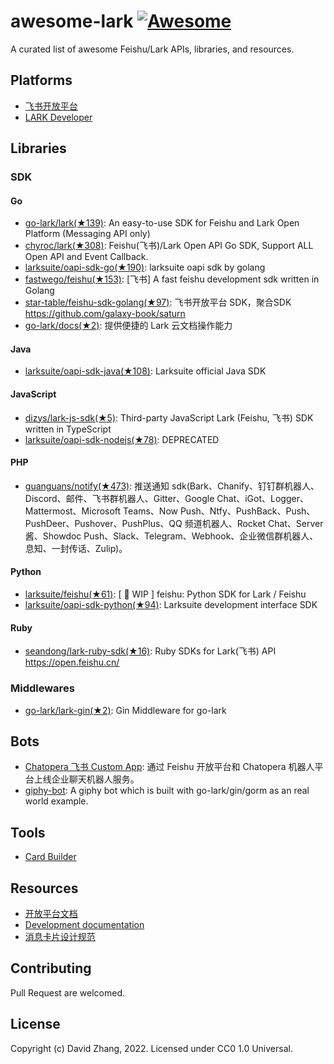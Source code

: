# awesome-lark [![Awesome](https://github.com/sindresorhus/awesome/raw/main/media/badge.svg)](https://github.com/sindresorhus/awesome)

A curated list of awesome Feishu/Lark APIs, libraries, and resources.

## Platforms

- [飞书开放平台](https://open.feishu.cn/)
- [LARK Developer](https://open.larksuite.com/)

## Libraries

### SDK
#### Go
- [go-lark/lark(★139)](https://github.com/go-lark/lark): An easy-to-use SDK for Feishu and Lark Open Platform (Messaging API only)
- [chyroc/lark(★308)](https://github.com/chyroc/lark): Feishu(飞书)/Lark Open API Go SDK, Support ALL Open API and Event Callback.
- [larksuite/oapi-sdk-go(★190)](https://github.com/larksuite/oapi-sdk-go): larksuite oapi sdk by golang
- [fastwego/feishu(★153)](https://github.com/fastwego/feishu): [飞书] A fast feishu development sdk written in Golang
- [star-table/feishu-sdk-golang(★97)](https://github.com/star-table/feishu-sdk-golang): 飞书开放平台 SDK，聚合SDK https://github.com/galaxy-book/saturn
- [go-lark/docs(★2)](https://github.com/go-lark/docs): 提供便捷的 Lark 云文档操作能力

#### Java
- [larksuite/oapi-sdk-java(★108)](https://github.com/larksuite/oapi-sdk-java): Larksuite official Java SDK

#### JavaScript
- [dizys/lark-js-sdk(★5)](https://github.com/dizys/lark-js-sdk): Third-party JavaScript Lark (Feishu, 飞书) SDK written in TypeScript
- [larksuite/oapi-sdk-nodejs(★78)](https://github.com/larksuite/oapi-sdk-nodejs): DEPRECATED

#### PHP
- [guanguans/notify(★473)](https://github.com/guanguans/notify): 推送通知 sdk(Bark、Chanify、钉钉群机器人、Discord、邮件、飞书群机器人、Gitter、Google Chat、iGot、Logger、Mattermost、Microsoft Teams、Now Push、Ntfy、PushBack、Push、PushDeer、Pushover、PushPlus、QQ 频道机器人、Rocket Chat、Server 酱、Showdoc Push、Slack、Telegram、Webhook、企业微信群机器人、息知、一封传话、Zulip)。

#### Python
- [larksuite/feishu(★61)](https://github.com/larksuite/feishu): [ 🚧 WIP ] feishu: Python SDK for Lark / Feishu
- [larksuite/oapi-sdk-python(★94)](https://github.com/larksuite/oapi-sdk-python): Larksuite development interface SDK

#### Ruby
- [seandong/lark-ruby-sdk(★16)](https://github.com/seandong/lark-ruby-sdk): Ruby SDKs for Lark(飞书) API https://open.feishu.cn/



### Middlewares

- [go-lark/lark-gin(★2)](https://github.com/go-lark/lark-gin): Gin Middleware for go-lark




## Bots

- [Chatopera 飞书 Custom App](https://github.com/chatopera/chatopera.feishu): 通过 Feishu 开放平台和 Chatopera 机器人平台上线企业聊天机器人服务。
- [giphy-bot](https://github.com/go-lark/examples/tree/main/giphy-bot): A giphy bot which is built with go-lark/gin/gorm as an real world example.

## Tools

- [Card Builder](https://open.feishu.cn/tool/cardbuilder)

## Resources

- [开放平台文档](https://open.feishu.cn/document/home/index)
- [Development documentation](https://open.larksuite.com/document/home/index)
- [消息卡片设计规范](https://open.feishu.cn/document/ukTMukTMukTM/ugDOwYjL4gDM24CO4AjN)

## Contributing

Pull Request are welcomed.

## License

Copyright (c) David Zhang, 2022. Licensed under CC0 1.0 Universal.
